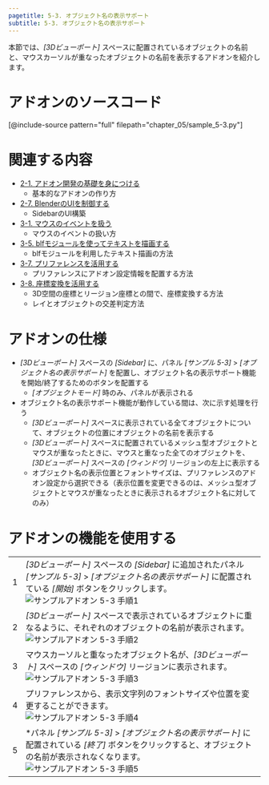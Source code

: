 ```yaml
---
pagetitle: 5-3. オブジェクト名の表示サポート
subtitle: 5-3. オブジェクト名の表示サポート
---
```



本節では、*[3Dビューポート]* スペースに配置されているオブジェクトの名前と、マウスカーソルが重なったオブジェクトの名前を表示するアドオンを紹介します。


# アドオンのソースコード

[@include-source pattern="full" filepath="chapter_05/sample_5-3.py"]


# 関連する内容

* [2-1. アドオン開発の基礎を身につける](../chapter_02/01_Basic_of_Add-on_Development.html)
  * 基本的なアドオンの作り方
* [2-7. BlenderのUIを制御する](../chapter_02/07_Control_Blender_UI.html)
  * SidebarのUI構築
* [3-1. マウスのイベントを扱う](../chapter_03/01_Handle_Mouse_Event.html)
  * マウスのイベントの扱い方
* [3-5. blfモジュールを使ってテキストを描画する](../chapter_03/05_Draw_Texts.html)
  * blfモジュールを利用したテキスト描画の方法
* [3-7. プリファレンスを活用する](../chapter_03/07_Use_Preference.html)
  * プリファレンスにアドオン設定情報を配置する方法
* [3-8. 座標変換を活用する](../chapter_03/08_Use_Coordinate_Transformation.html)
  * 3D空間の座標とリージョン座標との間で、座標変換する方法
  * レイとオブジェクトの交差判定方法


# アドオンの仕様

* *[3Dビューポート]* スペースの *[Sidebar]* に、パネル *[サンプル 5-3]* > *[オブジェクト名の表示サポート]* を配置し、オブジェクト名の表示サポート機能を開始/終了するためのボタンを配置する
  * *[オブジェクトモード]* 時のみ、パネルが表示される
* オブジェクト名の表示サポート機能が動作している間は、次に示す処理を行う
  * *[3Dビューポート]* スペースに表示されている全てオブジェクトについて、オブジェクトの位置にオブジェクトの名前を表示する
  * *[3Dビューポート]* スペースに配置されているメッシュ型オブジェクトとマウスが重なったときに、マウスと重なった全てのオブジェクトを、*[3Dビューポート]* スペースの *[ウィンドウ]* リージョンの左上に表示する
  * オブジェクト名の表示位置とフォントサイズは、プリファレンスのアドオン設定から選択できる（表示位置を変更できるのは、メッシュ型オブジェクトとマウスが重なったときに表示されるオブジェクト名に対してのみ）


# アドオンの機能を使用する


<div class="work"></div>

|||
|---|---|
|1|*[3Dビューポート]* スペースの *[Sidebar]* に追加されたパネル *[サンプル 5-3]* > *[オブジェクト名の表示サポート]* に配置されている *[開始]* ボタンをクリックします。<br>![](../../images/chapter_05/03_Display_Object_Name/use_add-on_1.png "サンプルアドオン 5-3 手順1")|
|2|*[3Dビューポート]* スペースで表示されているオブジェクトに重なるように、それぞれのオブジェクトの名前が表示されます。<br>![](../../images/chapter_05/03_Display_Object_Name/use_add-on_2.png "サンプルアドオン 5-3 手順2")|
|3|マウスカーソルと重なったオブジェクト名が、*[3Dビューポート]* スペースの *[ウィンドウ]* リージョンに表示されます。<br>![](../../images/chapter_05/03_Display_Object_Name/use_add-on_3.png "サンプルアドオン 5-3 手順3")|
|4|プリファレンスから、表示文字列のフォントサイズや位置を変更することができます。<br>![](../../images/chapter_05/03_Display_Object_Name/use_add-on_4.png "サンプルアドオン 5-3 手順4")|
|5|*パネル *[サンプル 5-3]* > *[オブジェクト名の表示サポート]* に配置されている *[終了]* ボタンをクリックすると、オブジェクトの名前が表示されなくなります。<br>![](../../images/chapter_05/03_Display_Object_Name/use_add-on_5.png "サンプルアドオン 5-3 手順5")|
